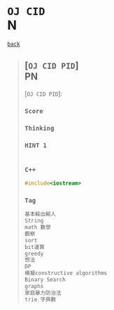 <link id="style_css" rel="stylesheet" type="text/css" href="/OJ_ans/style.css">

# `OJ CID`<br>N

[`back`](../)

> ## [`OJ CID PID`]<br>PN
> [`OJ CID PID`]: 
> ### `Score`
>
> ### `Thinking`
>
> ### `HINT 1`
>
> ```txt
>
> ```
>
> ### `C++`
>
> ```c++
> #include<iostream>
> ```
>
> ### `Tag`
>
> ```txt
> 基本輸出輸入
> String
> math 數學
> 觀察
> sort
> bit運算
> greedy
> 想法
> DP
> 模擬constructive algorithms
> Binary Search
> graphs
> 家庭暴力防治法
> trie 字典數
> ```

